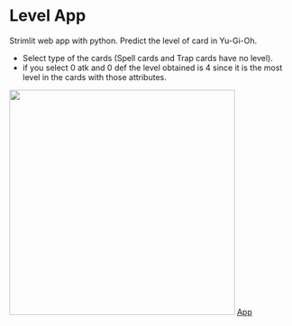 # Level App
Strimlit web app with python. Predict the level  of card in Yu-Gi-Oh.
*    Select type of the cards (Spell cards and Trap cards have no level).
*    if you select 0 atk and 0 def the level obtained is 4 since it is the most level in the cards with those attributes.

<img width="400px" src="https://drive.google.com/uc?id=1FwKjz3oFDcXSn7XpPtcjAg2Xmwu5biNM">
<a href="https://mortdur-level-app-09kso4.streamlit.app/">App</a>

